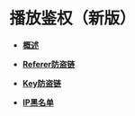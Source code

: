 # 播放鉴权（新版）<a name="live_01_0046"></a>

-   **[概述](概述.md)**  

-   **[Referer防盗链](Referer防盗链.md)**  

-   **[Key防盗链](Key防盗链.md)**  

-   **[IP黑名单](IP黑名单.md)**  


